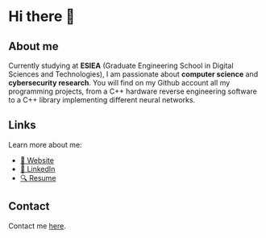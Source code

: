 # Hi there 👋

## About me

Currently studying at **ESIEA** (Graduate Engineering School in Digital Sciences and Technologies), I am passionate about **computer science** and **cybersecurity research**. You will find on my Github account all my programming projects, from a C++ hardware reverse engineering software to a C++ library implementing different neural networks.

## Links

Learn more about me:

- [🚀 Website](https://dorianb.net/)
- [📣 LinkedIn](https://www.linkedin.com/in/dorian-bachelot/?locale=en_US)
- [🔍 Resume](https://dorianb.net/CV_eng.pdf)

## Contact

Contact me [here](mailto:dorianb.dev@netc.fr).
